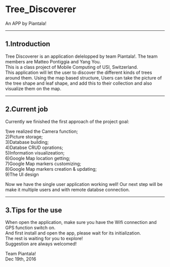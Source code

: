 # Tree_Discoverer
An APP by Piantala!

------------------------------------------------
1.Introduction
------------------------------------------------
Tree Discoverer is an application delelopped by team Piantala!. The team members are Matteo Pontiggia and Yang You.<br /> 
This is a class project of Mobile Computing of USI, Switzerland.<br />
This application will let the user to discover the different kinds of trees around them. Using the map based structure, 
Users can take the picture of the tree shape and leaf shape, and add this to their collection and also visualize them on the map.

------------------------------------------------
2.Current job
------------------------------------------------
Currently we finished the first approach of the project goal: <br />

1)we realized the Camera function; <br />
2)Picture storage; <br />
3)Database building; <br />
4)Databse CRUD oprations; <br />
5)Information visualizeation; <br />
6)Google Map location getting; <br />
7)Google Map markers customizing; <br />
8)Google Map markers creation & updating; <br />
9)The UI design <br />

Now we have the single user application working well! 
Our next step will be make it multiple users and with remote databse connection.

------------------------------------------------
3.Tips for the use
------------------------------------------------
When open the application, make sure you have the Wifi connection and GPS function switch on.<br />
And first install and open the app, please wait for its initialization.<br />
The rest is waiting for you to explore!<br />
Suggestion are always welcomed!<br />

Team Piantala! <br />
Dec 19th, 2016
